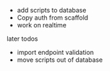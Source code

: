
- add scripts to database
- Copy auth from scaffold
- work on realtime

later todos
- import endpoint validation
- move scripts out of database

